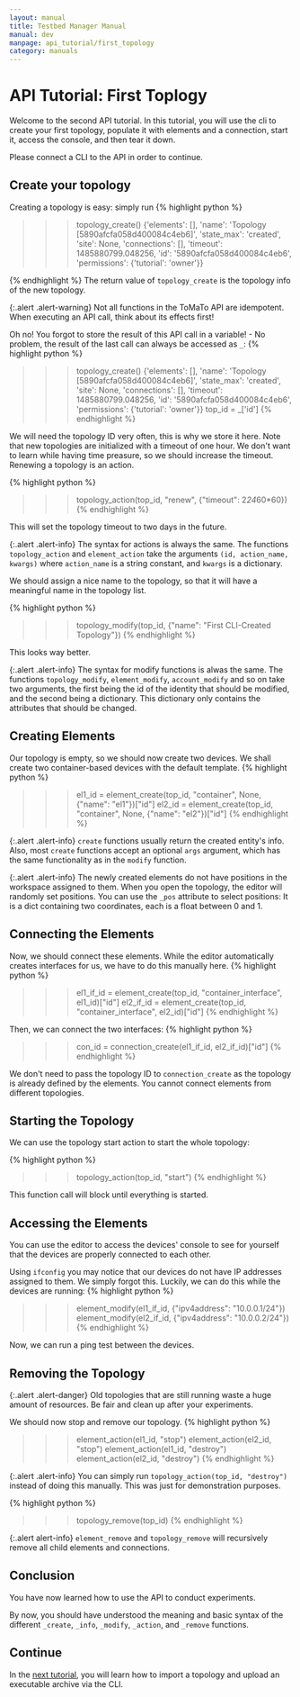 ```yaml
---
layout: manual
title: Testbed Manager Manual
manual: dev
manpage: api_tutorial/first_topology
category: manuals
---
```


# API Tutorial: First Toplogy

Welcome to the second API tutorial. In this tutorial, you will use the cli to create your first topology, populate it with elements and a connection, start it, access the console, and then tear it down.

Please connect a CLI to the API in order to continue.

## Create your topology

Creating a topology is easy: simply run
{% highlight python %}
>>> topology_create()
{'elements': [], 'name': 'Topology [5890afcfa058d400084c4eb6]', 'state_max': 'created', 'site': None, 'connections': [], 'timeout': 1485880799.048256, 'id': '5890afcfa058d400084c4eb6', 'permissions': {'tutorial': 'owner'}}
>>>
{% endhighlight %}
The return value of `topology_create` is the topology info of the new topology.

{:.alert .alert-warning}
Not all functions in the ToMaTo API are idempotent. When executing an API call, think about its effects first!

Oh no! You forgot to store the result of this API call in a variable! - No problem, the result of the last call can always be accessed as `_`:
{% highlight python %}
>>> topology_create()
{'elements': [], 'name': 'Topology [5890afcfa058d400084c4eb6]', 'state_max': 'created', 'site': None, 'connections': [], 'timeout': 1485880799.048256, 'id': '5890afcfa058d400084c4eb6', 'permissions': {'tutorial': 'owner'}}
>>> top_id = _['id']
{% endhighlight %}

We will need the topology ID very often, this is why we store it here. Note that new topologies are initialized with a timeout of one hour. We don't want to learn while having time preasure, so we should increase the timeout. Renewing a topology is an action.

{% highlight python %}
>>> topology_action(top_id, "renew", {"timeout": 2*24*60*60})
{% endhighlight %}

This will set the topology timeout to two days in the future.

{:.alert .alert-info}
The syntax for actions is always the same. The functions `topology_action` and `element_action` take the arguments `(id, action_name, kwargs)` where `action_name` is a string constant, and `kwargs` is a dictionary.

We should assign a nice name to the topology, so that it will have a meaningful name in the topology list.

{% highlight python %}
>>> topology_modify(top_id, {"name": "First CLI-Created Topology"})
{% endhighlight %}

This looks way better.

{:.alert .alert-info}
The syntax for modify functions is alwas the same. The functions `topology_modify`, `element_modify`, `account_modify` and so on take two arguments, the first being the id of the identity that should be modified, and the second being a dictionary. This dictionary only contains the attributes that should be changed.

## Creating Elements

Our topology is empty, so we should now create two devices. We shall create two container-based devices with the default template.
{% highlight python %}
>>> el1_id = element_create(top_id, "container", None, {"name": "el1"})["id"]
>>> el2_id = element_create(top_id, "container", None, {"name": "el2"})["id"]
{% endhighlight %}

{:.alert .alert-info}
`create` functions usually return the created entity's info. Also, most `create` functions accept an optional `args` argument, which has the same functionality as in the `modify` function.

{:.alert .alert-info}
The newly created elements do not have positions in the workspace assigned to them. When you open the topology, the editor will randomly set positions. You can use the `_pos` attribute to select positions: It is a dict containing two coordinates, each is a float between 0 and 1.


## Connecting the Elements

Now, we should connect these elements. While the editor automatically creates interfaces for us, we have to do this manually here.
{% highlight python %}
>>> el1_if_id = element_create(top_id, "container_interface", el1_id)["id"]
>>> el2_if_id = element_create(top_id, "container_interface", el2_id)["id"]
{% endhighlight %}

Then, we can connect the two interfaces:
{% highlight python %}
>>> con_id = connection_create(el1_if_id, el2_if_id)["id"]
{% endhighlight %}

We don't need to pass the topology ID to `connection_create` as the topology is already defined by the elements. You cannot connect elements from different topologies.


## Starting the Topology

We can use the topology start action to start the whole topology:

{% highlight python %}
>>> topology_action(top_id, "start")
{% endhighlight %}

This function call will block until everything is started.


## Accessing the Elements

You can use the editor to access the devices' console to see for yourself that the devices are properly connected to each other.

Using `ifconfig` you may notice that our devices do not have IP addresses assigned to them. We simply forgot this. Luckily, we can do this while the devices are running:
{% highlight python %}
>>> element_modify(el1_if_id, {"ipv4address": "10.0.0.1/24"})
>>> element_modify(el2_if_id, {"ipv4address": "10.0.0.2/24"})
{% endhighlight %}

Now, we can run a ping test between the devices.


## Removing the Topology

{:.alert .alert-danger}
Old topologies that are still running waste a huge amount of resources. Be fair and clean up after your experiments.

We should now stop and remove our topology.
{% highlight python %}
>>> element_action(el1_id, "stop")
>>> element_action(el2_id, "stop")
>>> element_action(el1_id, "destroy")
>>> element_action(el2_id, "destroy")
{% endhighlight %}

{:.alert .alert-info}
You can simply run `topology_action(top_id, "destroy")` instead of doing this manually. This was just for demonstration purposes.

{% highlight python %}
>>> topology_remove(top_id)
{% endhighlight %}

{:.alert alert-info}
`element_remove` and `topology_remove` will recursively remove all child elements and connections.

## Conclusion

You have now learned how to use the API to conduct experiments. 

By now, you should have understood the meaning and basic syntax of the different `_create`, `_info`, `_modify`, `_action`, and `_remove` functions.

## Continue

In the [next tutorial](../executable_archive), you will learn how to import a topology and upload an executable archive via the CLI.

